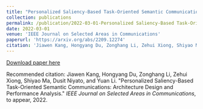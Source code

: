 ```yaml
---
title: "Personalized Saliency-Based Task-Oriented Semantic Communications: Architecture Design and Performance Analysis"
collection: publications
permalink: /publication/2022-03-01-Personalized Saliency-Based Task-Oriented Semantic Communications: Architecture Design and Performance Analysis
date: 2022-03-01
venue: 'IEEE Journal on Selected Areas in Communications'
paperurl: 'https://arxiv.org/abs/2209.12274'
citation: 'Jiawen Kang, Hongyang Du, Zonghang Li, Zehui Xiong, Shiyao Ma, Dusit Niyato, and Yuan Li. "Personalized Saliency-Based Task-Oriented Semantic Communications: Architecture Design and Performance Analysis." <i>IEEE Journal on Selected Areas in Communications</i>, to appear, 2022.'
---
```


[Download paper here](https://arxiv.org/abs/2209.12274)

Recommended citation: Jiawen Kang, Hongyang Du, Zonghang Li, Zehui Xiong, Shiyao Ma, Dusit Niyato, and Yuan Li. "Personalized Saliency-Based Task-Oriented Semantic Communications: Architecture Design and Performance Analysis." <i>IEEE Journal on Selected Areas in Communications</i>, to appear, 2022.